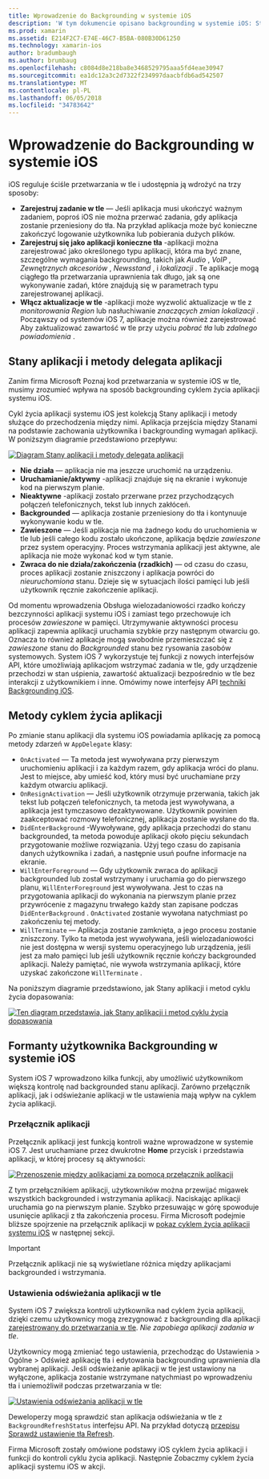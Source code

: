 ```yaml
---
title: Wprowadzenie do Backgrounding w systemie iOS
description: 'W tym dokumencie opisano backgrounding w systemie iOS: Stany aplikacji, metody cyklem życia aplikacji i odświeżanie aplikacji w tle.'
ms.prod: xamarin
ms.assetid: E214F2C7-E74E-46C7-B5BA-080B30D61250
ms.technology: xamarin-ios
author: bradumbaugh
ms.author: brumbaug
ms.openlocfilehash: c8084d8e218ba8e3468529795aaa5fd4eae30947
ms.sourcegitcommit: ea1dc12a3c2d7322f234997daacbfdb6ad542507
ms.translationtype: MT
ms.contentlocale: pl-PL
ms.lasthandoff: 06/05/2018
ms.locfileid: "34783642"
---
```

# <a name="introduction-to-backgrounding-in-ios"></a>Wprowadzenie do Backgrounding w systemie iOS

iOS reguluje ściśle przetwarzania w tle i udostępnia ją wdrożyć na trzy sposoby:

-  **Zarejestruj zadanie w tle** — Jeśli aplikacja musi ukończyć ważnym zadaniem, poproś iOS nie można przerwać zadania, gdy aplikacja zostanie przeniesiony do tła. Na przykład aplikacja może być konieczne zakończyć logowanie użytkownika lub pobierania dużych plików.
-  **Zarejestruj się jako aplikacji konieczne tła** -aplikacji można zarejestrować jako określonego typu aplikacji, która ma być znane, szczególne wymagania backgrounding, takich jak *Audio* , *VoIP* ,  *Zewnętrznych akcesoriów* , *Newsstand* , i *lokalizacji* . Te aplikacje mogą ciągłego tła przetwarzania uprawnienia tak długo, jak są one wykonywanie zadań, które znajdują się w parametrach typu zarejestrowanej aplikacji.
-  **Włącz aktualizacje w tle** -aplikacji może wyzwolić aktualizacje w tle z *monitorowania Region* lub nasłuchiwanie *znaczących zmian lokalizacji* . Począwszy od systemów iOS 7, aplikacje można również zarejestrować Aby zaktualizować zawartość w tle przy użyciu *pobrać tła* lub *zdalnego powiadomienia* .


## <a name="application-states-and-application-delegate-methods"></a>Stany aplikacji i metody delegata aplikacji

Zanim firma Microsoft Poznaj kod przetwarzania w systemie iOS w tle, musimy zrozumieć wpływa na sposób backgrounding cyklem życia aplikacji systemu iOS.

Cykl życia aplikacji systemu iOS jest kolekcją Stany aplikacji i metody służące do przechodzenia między nimi. Aplikacja przejścia między Stanami na podstawie zachowania użytkownika i backgrounding wymagań aplikacji. W poniższym diagramie przedstawiono przepływu:

 [![](introduction-to-backgrounding-in-ios-images/applicationlifecycle-.png "Diagram Stany aplikacji i metody delegata aplikacji")](introduction-to-backgrounding-in-ios-images/applicationlifecycle-.png#lightbox)

-  **Nie działa** — aplikacja nie ma jeszcze uruchomić na urządzeniu.
-  **Uruchamianie/aktywny** -aplikacji znajduje się na ekranie i wykonuje kod na pierwszym planie.
-  **Nieaktywne** -aplikacji zostało przerwane przez przychodzących połączeń telefonicznych, tekst lub innych zakłóceń.
-  **Backgrounded** — aplikacja zostanie przeniesiony do tła i kontynuuje wykonywanie kodu w tle.
-  **Zawieszone** — Jeśli aplikacja nie ma żadnego kodu do uruchomienia w tle lub jeśli całego kodu zostało ukończone, aplikacja będzie *zawieszone* przez system operacyjny. Proces wstrzymania aplikacji jest aktywne, ale aplikacja nie może wykonać kod w tym stanie.
-  **Zwraca do nie działa/zakończenia (rzadkich)** — od czasu do czasu, proces aplikacji zostanie zniszczony i aplikacja powróci do *nieuruchomiona* stanu. Dzieje się w sytuacjach ilości pamięci lub jeśli użytkownik ręcznie zakończenie aplikacji.


Od momentu wprowadzenia Obsługa wielozadaniowości rzadko kończy bezczynności aplikacji systemu iOS i zamiast tego przechowuje ich procesów *zawieszone* w pamięci. Utrzymywanie aktywności procesu aplikacji zapewnia aplikacji uruchamia szybkie przy następnym otwarciu go. Oznacza to również aplikacje mogą swobodnie przemieszczać się z *zawieszone* stanu do *Backgrounded* stanu bez rysowania zasobów systemowych. System iOS 7 wykorzystuje tej funkcji z nowych interfejsów API, które umożliwiają aplikacjom wstrzymać zadania w tle, gdy urządzenie przechodzi w stan uśpienia, zawartość aktualizacji bezpośrednio w tle bez interakcji z użytkownikiem i inne. Omówimy nowe interfejsy API [techniki Backgrounding iOS](~/ios/app-fundamentals/backgrounding/ios-backgrounding-techniques/index.md).

## <a name="application-lifecycle-methods"></a>Metody cyklem życia aplikacji

Po zmianie stanu aplikacji dla systemu iOS powiadamia aplikację za pomocą metody zdarzeń w `AppDelegate` klasy:

-  `OnActivated` — Ta metoda jest wywoływana przy pierwszym uruchomieniu aplikacji i za każdym razem, gdy aplikacja wróci do planu. Jest to miejsce, aby umieść kod, który musi być uruchamiane przy każdym otwarciu aplikacji.
-  `OnResignActivation` — Jeśli użytkownik otrzymuje przerwania, takich jak tekst lub połączeń telefonicznych, ta metoda jest wywoływana, a aplikacja jest tymczasowo dezaktywowane. Użytkownik powinien zaakceptować rozmowy telefonicznej, aplikacja zostanie wysłane do tła.
-  `DidEnterBackground` -Wywoływane, gdy aplikacja przechodzi do stanu backgrounded, ta metoda powoduje aplikacji około pięciu sekundach przygotowanie możliwe rozwiązania. Użyj tego czasu do zapisania danych użytkownika i zadań, a następnie usuń poufne informacje na ekranie.
-  `WillEnterForeground` — Gdy użytkownik zwraca do aplikacji backgrounded lub został wstrzymany i uruchamia go do pierwszego planu, `WillEnterForeground` jest wywoływana. Jest to czas na przygotowania aplikacji do wykonania na pierwszym planie przez przywrócenie z magazynu trwałego każdy stan zapisane podczas `DidEnterBackground` .  `OnActivated` zostanie wywołana natychmiast po zakończeniu tej metody.
-  `WillTerminate` — Aplikacja zostanie zamknięta, a jego procesu zostanie zniszczony. Tylko ta metoda jest wywoływana, jeśli wielozadaniowości nie jest dostępna w wersji systemu operacyjnego lub urządzenia, jeśli jest za mało pamięci lub jeśli użytkownik ręcznie kończy backgrounded aplikacji. Należy pamiętać, nie wywoła wstrzymania aplikacji, które uzyskać zakończone `WillTerminate` .


Na poniższym diagramie przedstawiono, jak Stany aplikacji i metod cyklu życia dopasowania:

 [![](introduction-to-backgrounding-in-ios-images/image2.png "Ten diagram przedstawia, jak Stany aplikacji i metod cyklu życia dopasowania")](introduction-to-backgrounding-in-ios-images/image2.png#lightbox)

## <a name="user-controls-for-backgrounding-in-ios"></a>Formanty użytkownika Backgrounding w systemie iOS

System iOS 7 wprowadzono kilka funkcji, aby umożliwić użytkownikom większą kontrolę nad backgrounded stanu aplikacji. Zarówno przełącznik aplikacji, jak i odświeżanie aplikacji w tle ustawienia mają wpływ na cyklem życia aplikacji.

### <a name="app-switcher"></a>Przełącznik aplikacji

Przełącznik aplikacji jest funkcją kontroli ważne wprowadzone w systemie iOS 7. Jest uruchamiane przez dwukrotne **Home** przycisk i przedstawia aplikacji, w której procesy są aktywności:

 [![](introduction-to-backgrounding-in-ios-images/app-switcher-.png "Przenoszenie między aplikacjami za pomocą przełącznik aplikacji")](introduction-to-backgrounding-in-ios-images/app-switcher-.png#lightbox)

Z tym przełącznikiem aplikacji, użytkowników można przewijać migawek wszystkich backgrounded i wstrzymania aplikacji. Naciskając aplikacji uruchamia go na pierwszym planie. Szybko przesuwając w górę spowoduje usunięcie aplikacji z tła zakończenia procesu. Firma Microsoft podejmie bliższe spojrzenie na przełącznik aplikacji w [pokaz cyklem życia aplikacji systemu iOS](~/ios/app-fundamentals/backgrounding/application-lifecycle-demo.md) w następnej sekcji.

> [!IMPORTANT]
> Przełącznik aplikacji nie są wyświetlane różnica między aplikacjami backgrounded i wstrzymania.



### <a name="background-app-refresh-settings"></a>Ustawienia odświeżania aplikacji w tle

System iOS 7 zwiększa kontroli użytkownika nad cyklem życia aplikacji, dzięki czemu użytkownicy mogą zrezygnować z backgrounding dla aplikacji [zarejestrowany do przetwarzania w tle](~/ios/app-fundamentals/backgrounding/ios-backgrounding-techniques/registering-applications-to-run-in-background.md). *Nie zapobiega aplikacji zadania w tle*.

Użytkownicy mogą zmieniać tego ustawienia, przechodząc do <span class="uiitem">Ustawienia > Ogólne > Odśwież aplikację tła</span> i edytowania backgrounding uprawnienia dla wybranej aplikacji. Jeśli odświeżanie aplikacji w tle jest ustawiony na wyłączone, aplikacja zostanie wstrzymane natychmiast po wprowadzeniu tła i uniemożliwił podczas przetwarzania w tle:

 [![](introduction-to-backgrounding-in-ios-images/settings-.png "Ustawienia odświeżania aplikacji w tle")](introduction-to-backgrounding-in-ios-images/settings-.png#lightbox)

Deweloperzy mogą sprawdzić stan aplikacja odświeżania w tle z `BackgroundRefreshStatus` interfejsu API. Na przykład dotyczą [przepisu Sprawdź ustawienie tła Refresh](https://developer.xamarin.com/recipes/ios/multitasking/check_background_refresh_setting/).

Firma Microsoft zostały omówione podstawy iOS cyklem życia aplikacji i funkcji do kontroli cyklu życia aplikacji. Następnie Zobaczmy cyklem życia aplikacji systemu iOS w akcji.

